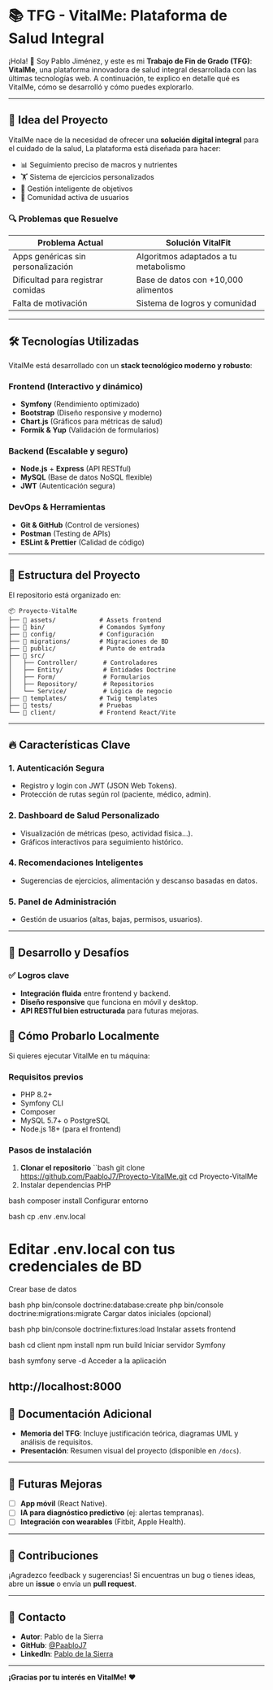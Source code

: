 
# 📚 TFG - VitalMe: Plataforma de Salud Integral

¡Hola! 👋 Soy Pablo Jiménez, y este es mi **Trabajo de Fin de Grado (TFG)**: **VitalMe**, una plataforma innovadora de salud integral desarrollada con las últimas tecnologías web. A continuación, te explico en detalle qué es VitalMe, cómo se desarrolló y cómo puedes explorarlo.

---

## 🚀 **Idea del Proyecto**

VitalMe nace de la necesidad de ofrecer una **solución digital integral** para el cuidado de la salud, La plataforma está diseñada para hacer:

- 📊 Seguimiento preciso de macros y nutrientes
- 🏋️‍ Sistema de ejercicios personalizados
- 🎯 Gestión inteligente de objetivos
- 👥 Comunidad activa de usuarios

### 🔍 Problemas que Resuelve
| Problema Actual | Solución VitalFit |
|----------------|------------------|
| Apps genéricas sin personalización | Algoritmos adaptados a tu metabolismo |
| Dificultad para registrar comidas | Base de datos con +10,000 alimentos |
| Falta de motivación | Sistema de logros y comunidad |
---

## 🛠 **Tecnologías Utilizadas**

VitalMe está desarrollado con un **stack tecnológico moderno y robusto**:

### **Frontend** (Interactivo y dinámico)
- **Symfony** (Rendimiento optimizado)  
- **Bootstrap** (Diseño responsive y moderno)  
- **Chart.js** (Gráficos para métricas de salud)  
- **Formik & Yup** (Validación de formularios)  

### **Backend** (Escalable y seguro)
- **Node.js** + **Express** (API RESTful)  
- **MySQL** (Base de datos NoSQL flexible)    
- **JWT** (Autenticación segura)  

### **DevOps & Herramientas**
- **Git & GitHub** (Control de versiones)  
- **Postman** (Testing de APIs)  
- **ESLint & Prettier** (Calidad de código)  

---

## 📂 **Estructura del Proyecto**

El repositorio está organizado en:

```
📦 Proyecto-VitalMe
├── 📂 assets/            # Assets frontend
├── 📂 bin/               # Comandos Symfony
├── 📂 config/            # Configuración
├── 📂 migrations/        # Migraciones de BD
├── 📂 public/            # Punto de entrada
├── 📂 src/
│   ├── Controller/       # Controladores
│   ├── Entity/           # Entidades Doctrine
│   ├── Form/             # Formularios
│   ├── Repository/       # Repositorios
│   └── Service/          # Lógica de negocio
├── 📂 templates/         # Twig templates
├── 📂 tests/             # Pruebas
└── 📂 client/            # Frontend React/Vite
```

---

## 🔥 **Características Clave**

### **1. Autenticación Segura**  
- Registro y login con JWT (JSON Web Tokens).  
- Protección de rutas según rol (paciente, médico, admin).  

### **2. Dashboard de Salud Personalizado**  
- Visualización de métricas (peso, actividad física...).  
- Gráficos interactivos para seguimiento histórico.  

### **4. Recomendaciones Inteligentes**  
- Sugerencias de ejercicios, alimentación y descanso basadas en datos.  

### **5. Panel de Administración**  
- Gestión de usuarios (altas, bajas, permisos, usuarios).   

---

## 🎯 **Desarrollo y Desafíos**

### ✅ **Logros clave**  
- **Integración fluida** entre frontend y backend.  
- **Diseño responsive** que funciona en móvil y desktop.  
- **API RESTful bien estructurada** para futuras mejoras.  

## 📖 **Cómo Probarlo Localmente**

Si quieres ejecutar VitalMe en tu máquina:

### Requisitos previos
- PHP 8.2+
- Symfony CLI
- Composer
- MySQL 5.7+ o PostgreSQL
- Node.js 18+ (para el frontend)

### Pasos de instalación

1. **Clonar el repositorio**
``bash
git clone https://github.com/PaabloJ7/Proyecto-VitalMe.git
cd Proyecto-VitalMe
2. Instalar dependencias PHP

bash
composer install
Configurar entorno

bash
cp .env .env.local
# Editar .env.local con tus credenciales de BD
Crear base de datos

bash
php bin/console doctrine:database:create
php bin/console doctrine:migrations:migrate
Cargar datos iniciales (opcional)

bash
php bin/console doctrine:fixtures:load
Instalar assets frontend

bash
cd client
npm install
npm run build
Iniciar servidor Symfony

bash
symfony serve -d
Acceder a la aplicación

http://localhost:8000
---

## 📜 **Documentación Adicional**
- **Memoria del TFG**: Incluye justificación teórica, diagramas UML y análisis de requisitos.  
- **Presentación**: Resumen visual del proyecto (disponible en `/docs`).  

---

## 🌟 **Futuras Mejoras**
- [ ] **App móvil** (React Native).  
- [ ] **IA para diagnóstico predictivo** (ej: alertas tempranas).  
- [ ] **Integración con wearables** (Fitbit, Apple Health).  

---

## 🤝 **Contribuciones**
¡Agradezco feedback y sugerencias! Si encuentras un bug o tienes ideas, abre un **issue** o envía un **pull request**.

---

## 📧 **Contacto**
- **Autor**: Pablo de la Sierra 
- **GitHub**: [@PaabloJ7](https://github.com/PaabloJ7)  
- **LinkedIn**: [Pablo de la Sierra](https://www.linkedin.com/in/pablosierra-dev)  

---

**¡Gracias por tu interés en VitalMe!** ❤️  
